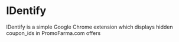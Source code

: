 IDentify
========

IDentify is a simple Google Chrome extension which displays hidden coupon_ids in PromoFarma.com offers

